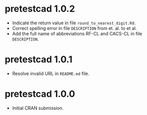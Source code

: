 # pretestcad 1.0.2

* Indicate the return value in file `round_to_nearest_digit.Rd`.
* Correct spelling error in file `DESCRIPTION` from et. al. to et al.
* Add the full name of abbreviations RF-CL and CACS-CL in file `DESCRIPTION`.

# pretestcad 1.0.1

* Resolve invalid URL in `README.md` file.

# pretestcad 1.0.0

* Initial CRAN submission.
